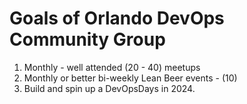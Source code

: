 # Goals of Orlando DevOps Community Group

1. Monthly - well attended (20 - 40) meetups
2. Monthly or better bi-weekly Lean Beer events - (10)
3. Build and spin up a DevOpsDays in 2024.

## 
